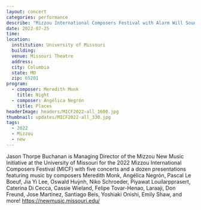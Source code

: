 ```yaml
---
layout: concert
categories: performance
describe: "Mizzou International Composers Festival with Alarm Will Sound, Managing Director."
date: 2022-07-25
time:
location:
  institution: University of Missouri
  building:
  venue: Missouri Theatre
  address:
  city: Columbia
  state: MO
  zip: 65201
program:
  - composer: Meredith Monk
    title: Night
  - composer: Angélica Negrón
    title: Places
headerImage: headers/MICF2022-all_1600.jpg
thumbnail: updates/MICF2022-all_330.jpg
tags:
  - 2022
  - Mizzou
  - new
---
```


Jason Thorpe Buchanan is Managing Director of the Mizzou New Music Initiative at the University of Missouri for the 2022 Mizzou International Composers Festival (MICF) with five concerts and a dozen presentations featuring music by composers Meredith Monk, Angélica Negrón, Pascal Le Boeuf, Jia Yi Lee, Oswald Huỳnh, Niko Schroeder, Piyawat Louilarpprasert, Caterina Di Cecca, Cassie Wieland, Felipe Tovar-Henao, Laraaji, Don Freund, Jose Martinez, Santiago Beis, Yoshiaki Onishi, Emily Shaw, and more! https://newmusic.missouri.edu/

